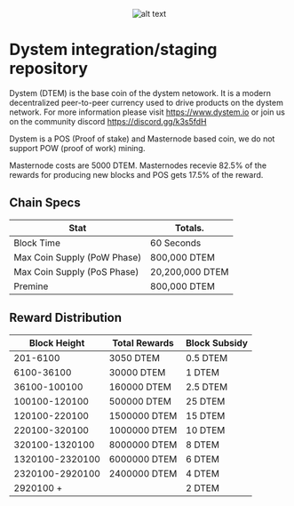 <span style="display:block;text-align:center">![alt text](https://i.imgur.com/wS44zyP.png)</span>

Dystem integration/staging repository
=====================================

Dystem (DTEM) is the base coin of the dystem netowork. It is a modern decentralized peer-to-peer currency used to drive products on the dystem network. For more information please visit https://www.dystem.io or join us on the community discord https://discord.gg/k3s5fdH

Dystem is a POS (Proof of stake) and Masternode based coin, we do not support POW (proof of work) mining. 

Masternode costs are 5000 DTEM. Masternodes recevie 82.5% of the rewards for producing new blocks and POS gets 17.5% of the reward.

## Chain Specs

| **Stat**                    | **Totals**.     |
|-----------------------------|-----------------|
| Block Time                  | 60 Seconds      |
| Max Coin Supply (PoW Phase) | 800,000 DTEM    |
| Max Coin Supply (PoS Phase) | 20,200,000 DTEM |
| Premine                     | 800,000 DTEM    |

## Reward Distribution

| **Block Height** | **Total Rewards** | **Block Subsidy** |
|------------------|-------------------|-------------------|
| 201-6100         | 3050 DTEM         | 0.5 DTEM          |
| 6100-36100       | 30000 DTEM        | 1 DTEM            |    
| 36100-100100     | 160000 DTEM       | 2.5 DTEM          |
| 100100-120100    | 500000 DTEM       | 25 DTEM           |  
| 120100-220100    | 1500000 DTEM      | 15 DTEM           |
| 220100-320100    | 1000000 DTEM      | 10 DTEM           |
| 320100-1320100   | 8000000 DTEM      | 8 DTEM            |
| 1320100-2320100  | 6000000 DTEM      | 6 DTEM            |	
| 2320100-2920100  | 2400000 DTEM      | 4 DTEM            |
| 2920100 +        |                   | 2 DTEM            |	 
